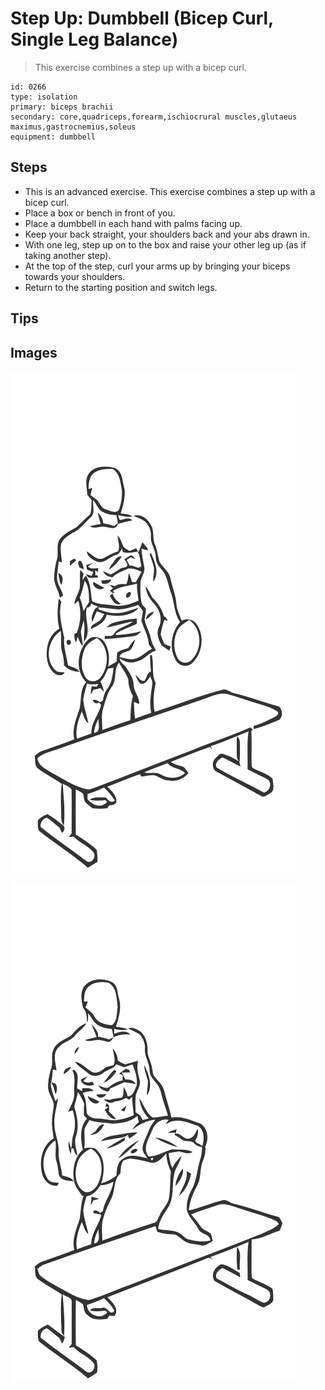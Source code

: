 # Step Up: Dumbbell (Bicep Curl, Single Leg Balance)

> This exercise combines a step up with a bicep curl.

``` 
id: 0266 
type: isolation 
primary: biceps brachii 
secondary: core,quadriceps,forearm,ischiocrural muscles,glutaeus maximus,gastrocnemius,soleus 
equipment: dumbbell 
``` 


## Steps


 - This is an advanced exercise. This exercise combines a step up with a bicep curl.
 - Place a box or bench in front of you.
 - Place a dumbbell in each hand with palms facing up.
 - Keep your back straight, your shoulders back and your abs drawn in.
 - With one leg, step up on to the box and raise your other leg up (as if taking another step).
 - At the top of the step, curl your arms up by bringing your biceps towards your shoulders.
 - Return to the starting position and switch legs.

## Tips



## Images

![](./../svg/0266-relaxation.svg "")

![](./../svg/0266-tension.svg "")


